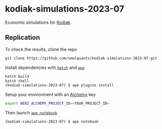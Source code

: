 # kodiak-simulations-2023-07

Economic simulations for [Kodiak](https://kodiak.finance).

## Replication

To check the results, clone the repo

```sh
git clone https://github.com/smolquants/kodiak-simulations-2023-07.git
```

Install dependencies with [`hatch`](https://github.com/pypa/hatch) and [`ape`](https://github.com/ApeWorX/ape)

```sh
hatch build
hatch shell
(kodiak-simulations-2023-07) $ ape plugins install .
```

Setup your environment with an [Alchemy](https://www.alchemy.com) key

```sh
export WEB3_ALCHEMY_PROJECT_ID=<YOUR_PROJECT_ID>
```

Then launch [`ape-notebook`](https://github.com/ApeWorX/ape-notebook)

```sh
(kodiak-simulations-2023-07) $ ape notebook
```
